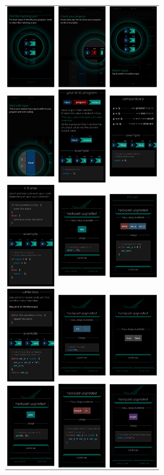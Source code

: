 <table border=0>
    <tr>
        <td align="center" valign="middle"> <img src="tut_01.JPG" alt="Find the matching rule"> </td>
        <td align="center" valign="middle"> <img src="tut_02.JPG" alt="Check your progress"> </td>
        <td align="center" valign="middle"> <img src="tut_03.JPG" alt="Switch Inputs"> </td>
    </tr>
    <tr>
        <td align="center" valign="middle"> <img src="tut_04.JPG" alt="Start with input"> </td>
        <td align="center" valign="middle"> <img src="tut_05.JPG" alt="Your First program"> </td>
        <td align="center" valign="middle"> <img src="tut_06.JPG" alt="comparators"> </td>
    </tr>
    <tr>
        <td align="center" valign="middle"> <img src="tut_07.png" alt="if & else"> </td>
        <td align="center" valign="middle"> <img src="tut_08.png" alt="abs function"> </td>
        <td align="center" valign="middle"> <img src="tut_09.png" alt="while / variables"> </td>
    </tr>
    <tr>
        <td align="center" valign="middle"> <img src="tut_10.png" alt="while loop"> </td>
        <td align="center" valign="middle"> <img src="tut_11.png" alt="Incr/Decr keys"> </td>
        <td align="center" valign="middle"> <img src="tut_12.png" alt="true / false keys"> </td>
    </tr>
    <tr>
        <td align="center" valign="middle"> <img src="tut_13.png" alt="pow function"> </td>
        <td align="center" valign="middle"> <img src="tut_14.png" alt="foreach, in keys"> </td>
        <td align="center" valign="middle"> <img src="tut_15.png" alt="length key"> </td>
    </tr>
</table>
